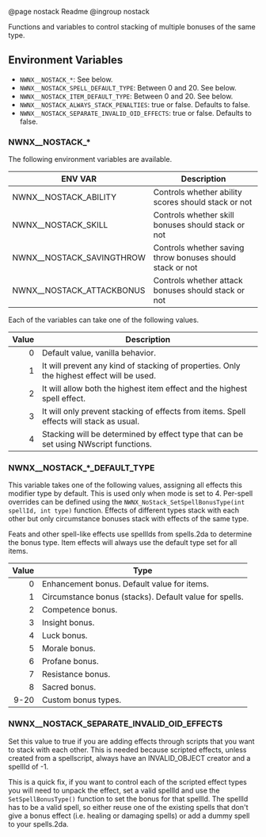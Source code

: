 @page nostack Readme
@ingroup nostack

Functions and variables to control stacking of multiple bonuses of the same type.

## Environment Variables

* `NWNX__NOSTACK_*`: See below.
* `NWNX__NOSTACK_SPELL_DEFAULT_TYPE`: Between 0 and 20. See below.
* `NWNX__NOSTACK_ITEM_DEFAULT_TYPE`: Between 0 and 20. See below.
* `NWNX__NOSTACK_ALWAYS_STACK_PENALTIES`: true or false. Defaults to false.
* `NWNX__NOSTACK_SEPARATE_INVALID_OID_EFFECTS`: true or false. Defaults to false.

### NWNX__NOSTACK_*

The following environment variables are available.

| ENV VAR | Description |
|---|----|
| NWNX__NOSTACK_ABILITY | Controls whether ability scores should stack or not |
| NWNX__NOSTACK_SKILL | Controls whether skill bonuses should stack or not |
| NWNX__NOSTACK_SAVINGTHROW | Controls whether saving throw bonuses should stack or not |
| NWNX__NOSTACK_ATTACKBONUS | Controls whether attack bonuses should stack or not |

Each of the variables can take one of the following values.

| Value | Description |
|---:|----|
| 0 | Default value, vanilla behavior. |
| 1 | It will prevent any kind of stacking of properties. Only the highest effect will be used. |
| 2 | It will allow both the highest item effect and the highest spell effect. |
| 3 | It will only prevent stacking of effects from items. Spell effects will stack as usual. |
| 4 | Stacking will be determined by effect type that can be set using NWscript functions. |

### NWNX__NOSTACK_*_DEFAULT_TYPE
This variable takes one of the following values, assigning all effects this modifier type by default.
This is used only when mode is set to 4. Per-spell overrides can be defined using the
`NWNX_NoStack_SetSpellBonusType(int spellId, int type)` function. Effects of different types
stack with each other but only circumstance bonuses stack with effects of the same type.

Feats and other spell-like effects use spellIds from spells.2da to determine the bonus type. Item effects will always use the default type set for all items.

| Value | Type |
|---:|----|
| 0 | Enhancement bonus. Default value for items. |
| 1 | Circumstance bonus (stacks). Default value for spells. |
| 2 | Competence bonus. |
| 3 | Insight bonus. |
| 4 | Luck bonus. |
| 5 | Morale bonus. |
| 6 | Profane bonus. |
| 7 | Resistance bonus. |
| 8 | Sacred bonus. |
| 9-20 | Custom bonus types. |

### NWNX__NOSTACK_SEPARATE_INVALID_OID_EFFECTS
Set this value to true if you are adding effects through scripts that you want to stack with each other.
This is needed because scripted effects, unless created from a spellscript, always have an INVALID_OBJECT creator and a spellId of -1.

This is a quick fix, if you want to control each of the scripted effect types you will need to unpack the effect, set a valid spellId and use the
`SetSpellBonusType()` function to set the bonus for that spellId. The spellId has to be a valid spell, so either reuse one of the existing spells
that don't give a bonus effect (i.e. healing or damaging spells) or add a dummy spell to your spells.2da.
